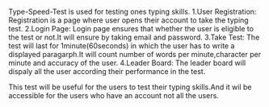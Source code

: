 Type-Speed-Test is used for testing ones typing skills.
1.User Registration: Registration is a page where user opens their account to take the typing test.
2.Login Page: Login page ensures that whether the user is eligible to the test or not.It will ensure by taking email and password.
3.Take Test: The test will last for 1minute(60seconds) in which the user has to write a displayed paragarph.It will count number of words per minute,character per minute and accuracy of the user.
4.Leader Board: The leader board will dispaly all the user according their performance in the test.

This test will be useful for the users to test their typing skills.And it wil be accessible for the users who have an account not all the users.
